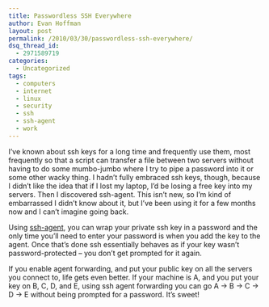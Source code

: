 ```yaml
---
title: Passwordless SSH Everywhere
author: Evan Hoffman
layout: post
permalink: /2010/03/30/passwordless-ssh-everywhere/
dsq_thread_id:
  - 2971589719
categories:
  - Uncategorized
tags:
  - computers
  - internet
  - linux
  - security
  - ssh
  - ssh-agent
  - work
---
```

I&#8217;ve known about ssh keys for a long time and frequently use them, most frequently so that a script can transfer a file between two servers without having to do some mumbo-jumbo where I try to pipe a password into it or some other wacky thing. I hadn&#8217;t fully embraced ssh keys, though, because I didn&#8217;t like the idea that if I lost my laptop, I&#8217;d be losing a free key into my servers. Then I discovered ssh-agent. This isn&#8217;t new, so I&#8217;m kind of embarrassed I didn&#8217;t know about it, but I&#8217;ve been using it for a few months now and I can&#8217;t imagine going back.

<!--more-->

Using <a href="http://www.unixwiz.net/techtips/ssh-agent-forwarding.html" onclick="_gaq.push(['_trackEvent', 'outbound-article', 'http://www.unixwiz.net/techtips/ssh-agent-forwarding.html', 'ssh-agent']);" >ssh-agent</a>, you can wrap your private ssh key in a password and the only time you&#8217;ll need to enter your password is when you add the key to the agent. Once that&#8217;s done ssh essentially behaves as if your key wasn&#8217;t password-protected &#8211; you don&#8217;t get prompted for it again.

If you enable agent forwarding, and put your public key on all the servers you connect to, life gets even better. If your machine is A, and you put your key on B, C, D, and E, using ssh agent forwarding you can go A -> B -> C -> D -> E without being prompted for a password. It&#8217;s sweet!
